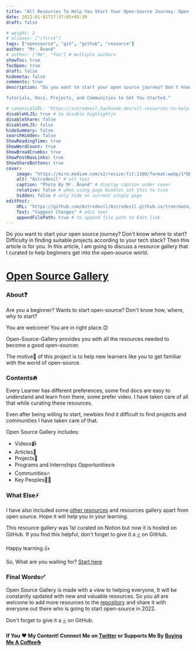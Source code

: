 ```yaml
---
title: "All Resources To Help You Start Your Open-Source Journey: Open Source Gallery"
date: 2022-01-01T17:37:05+05:30
draft: false

# weight: 2
# aliases: ["/first"]
tags: ["opensource", "git", "github", "resource"]
author: "Mr. Ånand"
# author: ["Me", "You"] # multiple authors
showToc: true
TocOpen: true
draft: false
hidemeta: false
comments: true
description: "Do you want to start your open source journey? Don't know where to start? Difficulty in finding suitable projects according to your tech stack? Then this article is for you. In this article, I am going to discuss a resource gallery that I curated to help beginners get into the open-source world. 

Tutorials, Docs, Projects, and Communities to Get You Started."

# canonicalURL: "https://astrodevil.hashnode.dev/all-resources-to-help-you-start-your-open-source-journey-open-source-gallery"
disableHLJS: true # to disable highlightjs
disableShare: false
disableHLJS: false
hideSummary: false
searchHidden: false
ShowReadingTime: true
ShowWordCount: true
ShowBreadCrumbs: true
ShowPostNavLinks: true
ShowShareButtons: true
cover:
    image: "https://miro.medium.com/v2/resize:fit:1100/format:webp/1*DBclsjSLnF0-fhdxEx80JA.png" # image path/url
    alt: "Astrodevil" # alt text
    caption: "Photo By Mr. Ånand" # display caption under cover
    relative: false # when using page bundles set this to true
    hidden: false # only hide on current single page
editPost:
    URL: "https://github.com/Astrodevil/Astrodevil.github.io/tree/main/content"
    Text: "Suggest Changes" # edit text
    appendFilePath: true # to append file path to Edit link
---
```


Do you want to start your open source journey? Don't know where to start? Difficulty in finding suitable projects according to your tech stack? Then this article is for you. In this article, I am going to discuss a resource gallery that I curated to help beginners get into the open-source world. 

# [Open Source Gallery](https://github.com/Astrodevil/Open-Source-Gallery)

### About❓
Are you a beginner? Wants to start open-source? Don't know how, where, why to start?

You are welcome! You are in right place.😊

Open-Source-Gallery provides you with all the resources needed to become a good open-sourcer.

The motive🎯 of this project is to help new learners like you to get familiar with the world of open-source.


### Contents🔥
Every Learner has different preferences, some find docs are easy to understand and learn from there, some prefer video. I have taken care of all that while curating these resources. 

Even after being willing to start, newbies find it difficult to find projects and communities I have taken care of that. 

Open Source Gallery includes: 
- Videos📹
- Articles📝
- Projects🦾
- Programs and Internships Opportunities☕
- Communities🔥
- Key Peoples🧑‍💻

### What Else⚡
I have also included some [other resources](https://github.com/Astrodevil/Open-Source-Gallery#more-resource-gallery) and resources gallery apart from open source. Hope it will help you in your learning.

This resource gallery was 1st curated on Notion but now it is hosted on GitHub. If you find this helpful, don't forget to give it a [⭐](https://github.com/Astrodevil/Open-Source-Gallery) on GitHub.

Happy learning.👍

So, What are you waiting for? [Start here](https://astrodevil.github.io/Open-Source-Gallery/)

### Final Words✅
Open Source Gallery is made with a view to helping everyone, It will be constantly updated with new and valuable resources. So you all are welcome to add more resources to the [repository](https://github.com/Astrodevil/Open-Source-Gallery) and share it with everyone out there who is going to start open-source in 2022.

Don't forget to give it a [⭐](https://github.com/Astrodevil/Open-Source-Gallery) on GitHub.

#### If You ❤️ My Content! Connect Me on  [Twitter](https://mobile.twitter.com/Astrodevil_) or Supports Me By [Buying Me A Coffee☕](https://www.buymeacoffee.com/Astrodevil)



